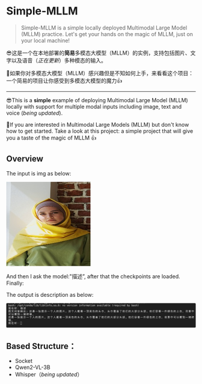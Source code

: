 # Simple-MLLM
> Simple-MLLM is a simple locally deployed Multimodal Large Model (MLLM) practice. Let's get your hands on the magic of MLLM, just on your local machine!

😎这是一个在本地部署的**简易**多模态大模型（MLLM）的实例，支持包括图片、文字以及语音（*正在更新*）多种模态的输入。

🤩如果你对多模态大模型（MLLM）感兴趣但是不知如何上手，来看看这个项目：一个简易的项目让你感受到多模态大模型的魔力👍

---
😎This is a **simple** example of deploying Multimodal Large Model (MLLM) locally with support for multiple modal inputs including image, text and voice (*being updated*).

🤩If you are interested in Multimodal Large Models (MLLM) but don't know how to get started. Take a look at this project: a simple project that will give you a taste of the magic of MLLM 👍

## Overview
The input is img as below:

![alt img](Introduce/frame.jpg)

And then I ask the model:"描述”, after that the checkpoints are loaded. Finally:

The output is description as below:

![alt img](Introduce/demo.jpg)
## Based Structure：

* Socket
* Qwen2-VL-3B
* Whisper（*being updated*）